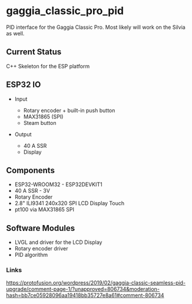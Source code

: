# gaggia_classic_pro_pid
PID interface for the Gaggia Classic Pro. Most likely will work on the Silvia as well.


## Current Status
C++ Skeleton for the ESP platform

## ESP32 IO
* Input
  * Rotary encoder + built-in push button
  * MAX31865 (SPI)
  * Steam button
  
* Output
  * 40 A SSR
  * Display

## Components
* ESP32-WROOM32 - ESP32DEVKIT1
* 40 A SSR - 3V 
* Rotary Encoder
* 2.8" ILI9341 240x320 SPI LCD Display Touch
* pt100 via MAX31865 SPI

## Software Modules
* LVGL and driver for the LCD Display
* Rotary encoder driver
* PID algorithm


### Links
https://protofusion.org/wordpress/2019/02/gaggia-classic-seamless-pid-upgrade/comment-page-1/?unapproved=806734&moderation-hash=bb7ce05928096aa19418bb35727e8a61#comment-806734